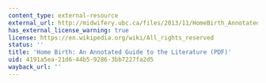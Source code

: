 ```yaml
---
content_type: external-resource
external_url: http://midwifery.ubc.ca/files/2013/11/HomeBirth_AnnotatedGuideToTheLiterature.pdf
has_external_license_warning: true
license: https://en.wikipedia.org/wiki/All_rights_reserved
status: ''
title: 'Home Birth: An Annotated Guide to the Literature (PDF)'
uid: 4191a5ea-21d6-44b5-9286-3bb7227fa2d5
wayback_url: ''
---
```


